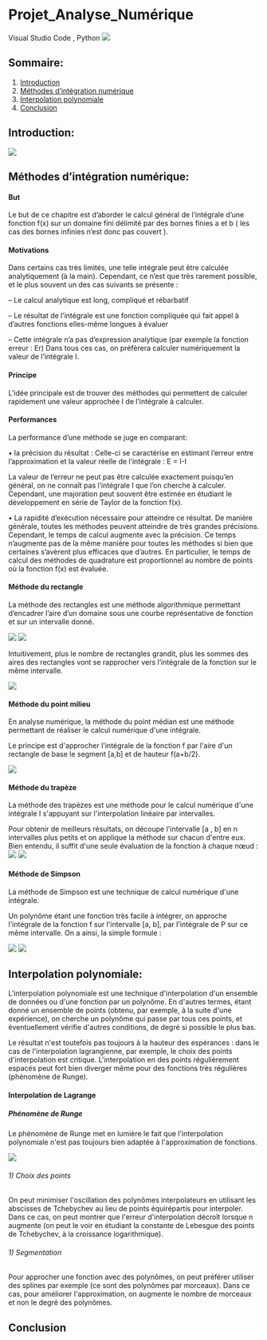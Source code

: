 # Projet_Analyse_Numérique
Visual Studio Code , Python
<img src='Project/entete.png'/>
## Sommaire: 
1. [Introduction](#Introduction)
2. [Méthodes d’intégration numérique](#Méthodes)
3. [Interpolation polynomiale](#Interpolation)
4. [Conclusion](#Conclusion)


## Introduction:
<img src='Project/demo_peek.gif'/>

## Méthodes d’intégration numérique:

#### But 
 
Le but de ce chapitre est d’aborder le calcul général de l’intégrale d’une fonction f(x) sur un domaine fini délimité par des bornes finies a et b ( les cas des bornes infinies n’est donc pas couvert ).

#### Motivations
 
Dans certains cas très limités, une telle intégrale peut être calculée analytiquement (à la main). Cependant, ce n’est que très rarement possible, et le plus souvent un des cas suivants se présente :

– Le calcul analytique est long, compliqué et rébarbatif

– Le résultat de l’intégrale est une fonction compliquée qui fait appel à d’autres fonctions elles-même longues à évaluer

– Cette intégrale n’a pas d’expression analytique (par exemple la fonction erreur : Er)
Dans tous ces cas, on préfèrera calculer numériquement la valeur de l’intégrale I.
 
 #### Principe
 
 L’idée principale est de trouver des méthodes qui permettent de calculer rapidement une valeur approchée I de l’intégrale à calculer.
 
 #### Performances
 
 La performance d’une méthode se juge en comparant:
 
• la précision du résultat : Celle-ci se caractérise en estimant l’erreur entre l’approximation et la valeur réelle de l’intégrale : E = I-I

La valeur de l’erreur ne peut pas être calculée exactement puisqu’en général, on ne connaît pas l’intégrale I que l’on cherche à calculer. Cependant, une majoration peut souvent être estimée en étudiant le développement en série de Taylor de la fonction f(x).

• La rapidité d’exécution nécessaire pour atteindre ce résultat. De manière générale, toutes les méthodes
peuvent atteindre de très grandes précisions. Cependant, le temps de calcul augmente avec la précision. Ce temps n’augmente pas de la même manière pour toutes les méthodes si bien que certaines s’avèrent plus efficaces que d’autres. En particulier, le temps de calcul des méthodes de quadrature est proportionnel au nombre de points où la fonction f(x) est évaluée.
 
#### Méthode du rectangle
La méthode des rectangles est une méthode algorithmique permettant d’encadrer l’aire d’un domaine sous une courbe représentative de fonction et sur un intervalle donné.

<img src='Pictures/rect1.png'/>

<img src='Pictures/rec2.png'/>

Intuitivement, plus le nombre de rectangles grandit, plus les sommes des aires des rectangles vont se rapprocher vers l’intégrale de la fonction sur le même intervalle.

<img src='Pictures/rect6.gif'/>

#### Méthode du point milieu
En analyse numérique, la méthode du point médian est une méthode permettant de réaliser le calcul numérique d'une intégrale.

Le principe est d'approcher l'intégrale de la fonction f par l'aire d'un rectangle de base le segment [a,b] et de hauteur f(a+b/2).

<img src='Pictures/pt_milieu.png'/>
 
#### Méthode du trapèze
La méthode des trapèzes est une méthode pour le calcul numérique d'une intégrale I s'appuyant sur l'interpolation linéaire par intervalles.

Pour obtenir de meilleurs résultats, on découpe l'intervalle [a , b] en n intervalles plus petits et on applique la méthode sur chacun d'entre eux. Bien entendu, il suffit d'une seule évaluation de la fonction à chaque nœud :
<img src='Pictures/trapeze.png'/>
<img src='Pictures/Trapezium2.gif'/>
 
 #### Méthode de Simpson 
La méthode de Simpson est une technique de calcul numérique d'une intégrale.

Un polynôme étant une fonction très facile à intégrer, on approche l'intégrale de la fonction f sur l'intervalle [a, b], par l'intégrale de P sur ce même intervalle. On a ainsi, la simple formule : 

<img src='Pictures/simpson.png'/>

<img src='Pictures/simpson.gif'/>
 
 
## Interpolation polynomiale:
L'interpolation polynomiale est une technique d'interpolation d'un ensemble de données ou d'une fonction par un polynôme. En d'autres termes, étant donné un ensemble de points (obtenu, par exemple, à la suite d'une expérience), on cherche un polynôme qui passe par tous ces points, et éventuellement vérifie d'autres conditions, de degré si possible le plus bas.

Le résultat n'est toutefois pas toujours à la hauteur des espérances : dans le cas de l'interpolation lagrangienne, par exemple, le choix des points d'interpolation est critique. L'interpolation en des points régulièrement espacés peut fort bien diverger même pour des fonctions très régulières (phénomène de Runge).

#### Interpolation de Lagrange

##### Phénomène de Runge
Le phénomène de Runge met en lumière le fait que l'interpolation polynomiale n'est pas toujours bien adaptée à l'approximation de fonctions.

<img src='Pictures/runge.png'/>

###### 1) Choix des points
On peut minimiser l'oscillation des polynômes interpolateurs en utilisant les abscisses de Tchebychev au lieu de points équirépartis pour interpoler. Dans ce cas, on peut montrer que l'erreur d'interpolation décroît lorsque n augmente (on peut le voir en étudiant la constante de Lebesgue des points de Tchebychev, à la croissance logarithmique).

###### 1) Segmentation
Pour approcher une fonction avec des polynômes, on peut préférer utiliser des splines par exemple (ce sont des polynômes par morceaux). Dans ce cas, pour améliorer l'approximation, on augmente le nombre de morceaux et non le degré des polynômes.
  
## Conclusion

